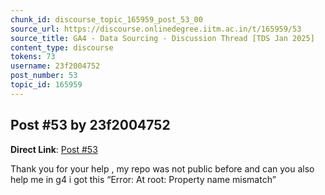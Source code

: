 ```yaml
---
chunk_id: discourse_topic_165959_post_53_00
source_url: https://discourse.onlinedegree.iitm.ac.in/t/165959/53
source_title: GA4 - Data Sourcing - Discussion Thread [TDS Jan 2025]
content_type: discourse
tokens: 73
username: 23f2004752
post_number: 53
topic_id: 165959
---
```


## Post #53 by 23f2004752

**Direct Link**: [Post #53](https://discourse.onlinedegree.iitm.ac.in/t/165959/53)

Thank you for your help , my repo was not public before and can you also help me in g4 i got this “Error: At root: Property name mismatch”
